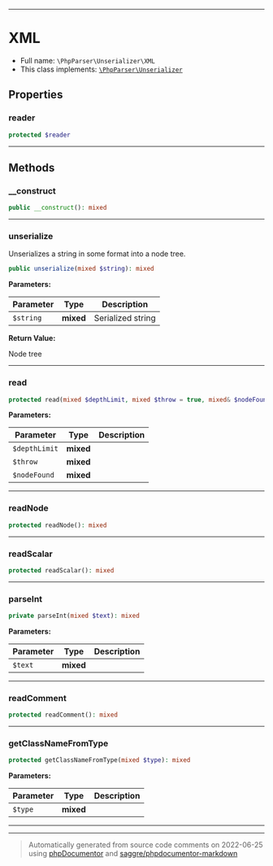 ***

# XML





* Full name: `\PhpParser\Unserializer\XML`
* This class implements:
[`\PhpParser\Unserializer`](../Unserializer.md)



## Properties


### reader



```php
protected $reader
```






***

## Methods


### __construct



```php
public __construct(): mixed
```











***

### unserialize

Unserializes a string in some format into a node tree.

```php
public unserialize(mixed $string): mixed
```








**Parameters:**

| Parameter | Type | Description |
|-----------|------|-------------|
| `$string` | **mixed** | Serialized string |


**Return Value:**

Node tree



***

### read



```php
protected read(mixed $depthLimit, mixed $throw = true, mixed& $nodeFound = null): mixed
```








**Parameters:**

| Parameter | Type | Description |
|-----------|------|-------------|
| `$depthLimit` | **mixed** |  |
| `$throw` | **mixed** |  |
| `$nodeFound` | **mixed** |  |




***

### readNode



```php
protected readNode(): mixed
```











***

### readScalar



```php
protected readScalar(): mixed
```











***

### parseInt



```php
private parseInt(mixed $text): mixed
```








**Parameters:**

| Parameter | Type | Description |
|-----------|------|-------------|
| `$text` | **mixed** |  |




***

### readComment



```php
protected readComment(): mixed
```











***

### getClassNameFromType



```php
protected getClassNameFromType(mixed $type): mixed
```








**Parameters:**

| Parameter | Type | Description |
|-----------|------|-------------|
| `$type` | **mixed** |  |




***


***
> Automatically generated from source code comments on 2022-06-25 using [phpDocumentor](http://www.phpdoc.org/) and [saggre/phpdocumentor-markdown](https://github.com/Saggre/phpDocumentor-markdown)
